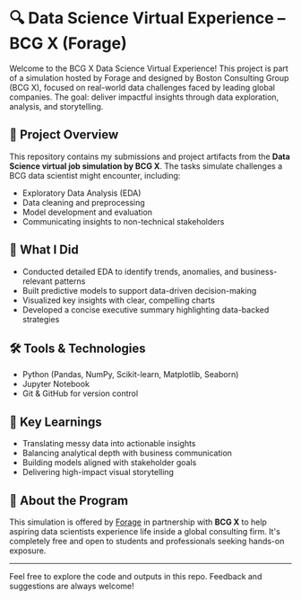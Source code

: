 # 🔍 Data Science Virtual Experience – BCG X (Forage)

Welcome to the BCG X Data Science Virtual Experience! This project is part of a simulation hosted by Forage and designed by Boston Consulting Group (BCG X), focused on real-world data challenges faced by leading global companies. The goal: deliver impactful insights through data exploration, analysis, and storytelling.

## 📁 Project Overview

This repository contains my submissions and project artifacts from the **Data Science virtual job simulation by BCG X**. The tasks simulate challenges a BCG data scientist might encounter, including:

- Exploratory Data Analysis (EDA)
- Data cleaning and preprocessing
- Model development and evaluation
- Communicating insights to non-technical stakeholders

## 🧠 What I Did

- Conducted detailed EDA to identify trends, anomalies, and business-relevant patterns
- Built predictive models to support data-driven decision-making
- Visualized key insights with clear, compelling charts
- Developed a concise executive summary highlighting data-backed strategies


## 🛠️ Tools & Technologies

- Python (Pandas, NumPy, Scikit-learn, Matplotlib, Seaborn)
- Jupyter Notebook
- Git & GitHub for version control

## 🎯 Key Learnings

- Translating messy data into actionable insights
- Balancing analytical depth with business communication
- Building models aligned with stakeholder goals
- Delivering high-impact visual storytelling

## 📌 About the Program

This simulation is offered by [Forage](https://www.theforage.com/) in partnership with **BCG X** to help aspiring data scientists experience life inside a global consulting firm. It's completely free and open to students and professionals seeking hands-on exposure.

---

Feel free to explore the code and outputs in this repo. Feedback and suggestions are always welcome!
